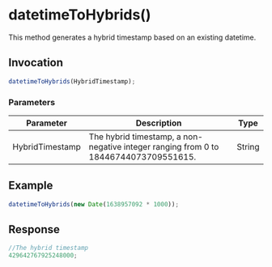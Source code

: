 # datetimeToHybrids()

This method generates a hybrid timestamp based on an existing datetime.

## Invocation

```javascript
datetimeToHybrids(HybridTimestamp);
```

### Parameters

| Parameter       | Description                                                                          | Type   |
| --------------- | ------------------------------------------------------------------------------------ | ------ |
| HybridTimestamp | The hybrid timestamp, a non-negative integer ranging from 0 to 18446744073709551615. | String |

## Example

```javascript
datetimeToHybrids(new Date(1638957092 * 1000));
```

## Response

```javascript
//The hybrid timestamp
429642767925248000;
```
